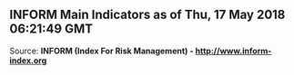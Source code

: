 ## INFORM Main Indicators as of Thu, 17 May 2018 06:21:49 GMT

Source: **INFORM (Index For Risk Management) - http://www.inform-index.org**